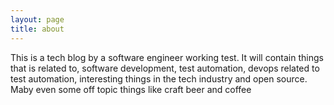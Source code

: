 ```yaml
---
layout: page
title: about
---
```


This is a tech blog by a software engineer working test. It will contain things that is related to, software development, test automation, devops related to test automation, interesting things in the tech industry and open source. Maby even some off topic things like craft beer and coffee
